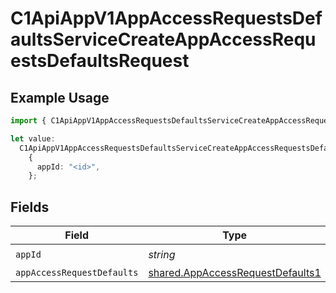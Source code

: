 # C1ApiAppV1AppAccessRequestsDefaultsServiceCreateAppAccessRequestsDefaultsRequest

## Example Usage

```typescript
import { C1ApiAppV1AppAccessRequestsDefaultsServiceCreateAppAccessRequestsDefaultsRequest } from "conductorone-sdk-typescript/sdk/models/operations";

let value:
  C1ApiAppV1AppAccessRequestsDefaultsServiceCreateAppAccessRequestsDefaultsRequest =
    {
      appId: "<id>",
    };
```

## Fields

| Field                                                                                       | Type                                                                                        | Required                                                                                    | Description                                                                                 |
| ------------------------------------------------------------------------------------------- | ------------------------------------------------------------------------------------------- | ------------------------------------------------------------------------------------------- | ------------------------------------------------------------------------------------------- |
| `appId`                                                                                     | *string*                                                                                    | :heavy_check_mark:                                                                          | N/A                                                                                         |
| `appAccessRequestDefaults`                                                                  | [shared.AppAccessRequestDefaults1](../../../sdk/models/shared/appaccessrequestdefaults1.md) | :heavy_minus_sign:                                                                          | N/A                                                                                         |